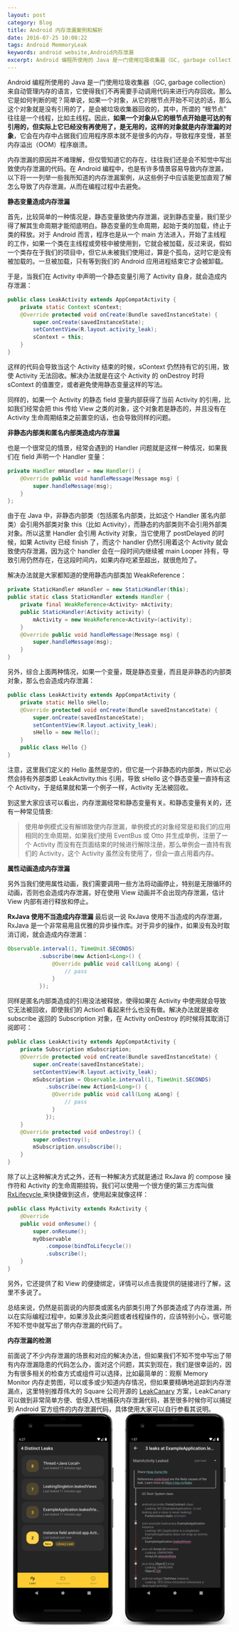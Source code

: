 ```yaml
---
layout: post
category: Blog
title: Android 内存泄漏案例和解析
date: 2016-07-25 10:08:22
tags: Android MemmoryLeak
keywords: android website,Android内存泄漏
excerpt: Android 编程所使用的 Java 是一门使用垃圾收集器（GC, garbage collection）来自动管理内存的语言，它使得我们不再需要手动调用代码来进行内存回收。那么它是如何判断的呢？
---
```

Android 编程所使用的 Java 是一门使用垃圾收集器（GC, garbage collection）来自动管理内存的语言，它使得我们不再需要手动调用代码来进行内存回收。那么它是如何判断的呢？简单说，如果一个对象，从它的根节点开始不可达的话，那么这个对象就是没有引用的了，是会被垃圾收集器回收的，其中，所谓的 “根节点” 往往是一个线程，比如主线程。因此，**如果一个对象从它的根节点开始是可达的有引用的，但实际上它已经没有再使用了，是无用的，这样的对象就是内存泄漏的对象**，它会在内存中占据我们应用程序原本就不是很多的内存，导致程序变慢，甚至内存溢出（OOM）程序崩溃。

内存泄漏的原因并不难理解，但仅管知道它的存在，往往我们还是会不知觉中写出致使内存泄漏的代码。在 Android 编程中，也是有许多情景容易导致内存泄漏，以下将一一列举一些我所知道的内存泄漏案例，从这些例子中应该能更加直观了解怎么导致了内存泄漏，从而在编程过程中去避免。

**静态变量造成内存泄漏**

首先，比较简单的一种情况是，静态变量致使内存泄漏，说到静态变量，我们至少得了解其生命周期才能彻底明白。静态变量的生命周期，起始于类的加载，终止于类的释放。对于 Android 而言，程序也是从一个 main 方法进入，开始了主线程的工作，如果一个类在主线程或旁枝中被使用到，它就会被加载，反过来说，假如一个类存在于我们的项目中，但它从未被我们使用过，算是个孤岛，这时它是没有被加载的。一旦被加载，只有等到我们的 Android 应用进程结束它才会被卸载。

于是，当我们在 Activity 中声明一个静态变量引用了 Activity 自身，就会造成内存泄漏：

```java
public class LeakActivity extends AppCompatActivity {
    private static Context sContext;
    @Override protected void onCreate(Bundle savedInstanceState) {
        super.onCreate(savedInstanceState);
        setContentView(R.layout.activity_leak);
        sContext = this;
    }
}
```

这样的代码会导致当这个 Activity 结束的时候，sContext 仍然持有它的引用，致使 Activity 无法回收。解决办法就是在这个 Activity 的 onDestroy 时将 sContext 的值置空，或者避免使用静态变量这样的写法。

同样的，如果一个 Activity 的静态 field 变量内部获得了当前 Activity 的引用，比如我们经常会把 this 传给 View 之类的对象，这个对象若是静态的，并且没有在 Activity 生命周期结束之前置空的话，也会导致同样的问题。

**非静态内部类和匿名内部类造成内存泄漏**

也是一个很常见的情景，经常会遇到的 Handler 问题就是这样一种情况，如果我们在 field 声明一个 Handler 变量：

```java
private Handler mHandler = new Handler() {
    @Override public void handleMessage(Message msg) {
        super.handleMessage(msg);
    }
};
```
由于在 Java 中，非静态内部类（包括匿名内部类，比如这个 Handler 匿名内部类）会引用外部类对象 this（比如 Activity），而静态的内部类则不会引用外部类对象。所以这里 Handler 会引用 Activity 对象，当它使用了 postDelayed 的时候，如果 Activity 已经 finish 了，而这个 handler 仍然引用着这个 Activity 就会致使内存泄漏，因为这个 handler 会在一段时间内继续被 main Looper 持有，导致引用仍然存在，在这段时间内，如果内存吃紧至超出，就很危险了。

解决办法就是大家都知道的使用静态内部类加 WeakReference：

```java
private StaticHandler mHandler = new StaticHandler(this);
public static class StaticHandler extends Handler {
    private final WeakReference<Activity> mActivity;
    public StaticHandler(Activity activity) {
        mActivity = new WeakReference<Activity>(activity);
    }
    @Override public void handleMessage(Message msg) {
        super.handleMessage(msg);
    }
}
```
另外，综合上面两种情况，如果一个变量，既是静态变量，而且是非静态的内部类对象，那么也会造成内存泄漏：

```java
public class LeakActivity extends AppCompatActivity {
    private static Hello sHello;
    @Override protected void onCreate(Bundle savedInstanceState) {
        super.onCreate(savedInstanceState);
        setContentView(R.layout.activity_leak);
        sHello = new Hello();
    }
    public class Hello {}
}
```

注意，这里我们定义的 Hello 虽然是空的，但它是一个非静态的内部类，所以它必然会持有外部类即 LeakActivity.this 引用，导致 sHello 这个静态变量一直持有这个 Activity，于是结果就和第一个例子一样，Activity 无法被回收。

到这里大家应该可以看出，内存泄漏经常和静态变量有关。和静态变量有关的，还有一种常见情景:
>使用单例模式没有解绑致使内存泄漏，单例模式的对象经常是和我们的应用相同的生命周期，如果我们使用 EventBus 或 Otto 并生成单例，注册了一个 Activity 而没有在页面结束的时候进行解除注册，那么单例会一直持有我们的 Activity，这个 Activity 虽然没有使用了，但会一直占用着内存。

**属性动画造成内存泄漏**

另外当我们使用属性动画，我们需要调用一些方法将动画停止，特别是无限循环的动画，否则也会造成内存泄漏，好在使用 View 动画并不会出现内存泄漏，估计 View 内部有进行释放和停止。

**RxJava 使用不当造成内存泄漏**
最后说一说 RxJava 使用不当造成的内存泄漏，RxJava 是一个非常易用且优雅的异步操作库。对于异步的操作，如果没有及时取消订阅，就会造成内存泄漏：

```java
Observable.interval(1, TimeUnit.SECONDS)
          .subscribe(new Action1<Long>() {
              @Override public void call(Long aLong) {
                  // pass
              }
          });
```
同样是匿名内部类造成的引用没法被释放，使得如果在 Activity 中使用就会导致它无法被回收，即使我们的 Action1 看起来什么也没有做。解决办法就是接收 subscribe 返回的 Subscription 对象，在 Activity onDestroy 的时候将其取消订阅即可：

```java
public class LeakActivity extends AppCompatActivity {
    private Subscription mSubscription;
    @Override protected void onCreate(Bundle savedInstanceState) {
        super.onCreate(savedInstanceState);
        setContentView(R.layout.activity_leak);
        mSubscription = Observable.interval(1, TimeUnit.SECONDS)
            .subscribe(new Action1<Long>() {
              @Override public void call(Long aLong) {
                  // pass
              }
            });
    }
    @Override protected void onDestroy() {
        super.onDestroy();
        mSubscription.unsubscribe();
    }
}
```
除了以上这种解决方式之外，还有一种解决方式就是通过 RxJava 的 compose 操作符和 Activity 的生命周期挂钩，我们可以使用一个很方便的第三方库叫做 [RxLifecycle ](https://github.com/trello/RxLifecycle)来快捷做到这点，使用起来就像这样：

```java
public class MyActivity extends RxActivity {
    @Override
    public void onResume() {
        super.onResume();
        myObservable
            .compose(bindToLifecycle())
            .subscribe();
    }
}
```

另外，它还提供了和 View 的便捷绑定，详情可以点击我提供的链接进行了解，这里不多说了。

总结来说，仍然是前面说的内部类或匿名内部类引用了外部类造成了内存泄漏，所以在实际编程过程中，如果涉及此类问题或者线程操作的，应该特别小心，很可能不知不觉中就写出了带内存泄漏的代码了。

**内存泄漏的检测**

前面说了不少内存泄漏的场景和对应的解决办法，但如果我们不知不觉中写出了带有内存泄漏隐患的代码怎么办，面对这个问题，其实到现在，我们是很幸运的，因为有很多相关的检查方式或组件可以选择，比如最简单的：观察 Memory Monitor 内存走势图，可以或多或少知道内存情况，但如果要精确地追踪到内存泄漏点，这里特别推荐伟大的 Square 公司开源的 [LeakCanary](https://github.com/square/leakcanary) 方案，LeakCanary 可以做到非常简单方便、低侵入性地捕获内存泄漏代码，甚至很多时候你可以捕捉到 Android 官方组件的内存泄漏代码，具体使用大家可以自行参看其说明。
![LeakCanary ](https://raw.githubusercontent.com/hxmeie/tuchuang/master/images/20200104141613.png)
